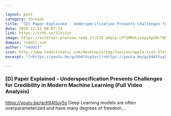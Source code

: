 ```yaml
---

layout: post
category: threads
title: "[D] Paper Explained - Underspecification Presents Challenges for Credibility in Modern Machine Learning (Full Video Analysis)"
date: 2020-11-11 00:07:33
link: https://vrhk.co/32xvJjn
image: https://external-preview.redd.it/5J5_eKqlp-LPf1MRULssepyhpSNcfQN2pSxjif_GbzY.jpg?width=480&height=251.308900524&auto=webp&crop=480:251.308900524,smart&s=0475d1449093a90b91bc71d7db1ef008ee8e890a
domain: reddit.com
author: "reddit"
icon: http://www.redditstatic.com/desktop2x/img/favicon/apple-icon-57x57.png
excerpt: "[<https://youtu.be/gch94ttuy5s>](<https://youtu.be/gch94ttuy5s>) Deep Learning models are often overparameterized and have many degrees of freedom,..."

---
```


### [D] Paper Explained - Underspecification Presents Challenges for Credibility in Modern Machine Learning (Full Video Analysis)

[<https://youtu.be/gch94ttuy5s>](<https://youtu.be/gch94ttuy5s>) Deep Learning models are often overparameterized and have many degrees of freedom,...